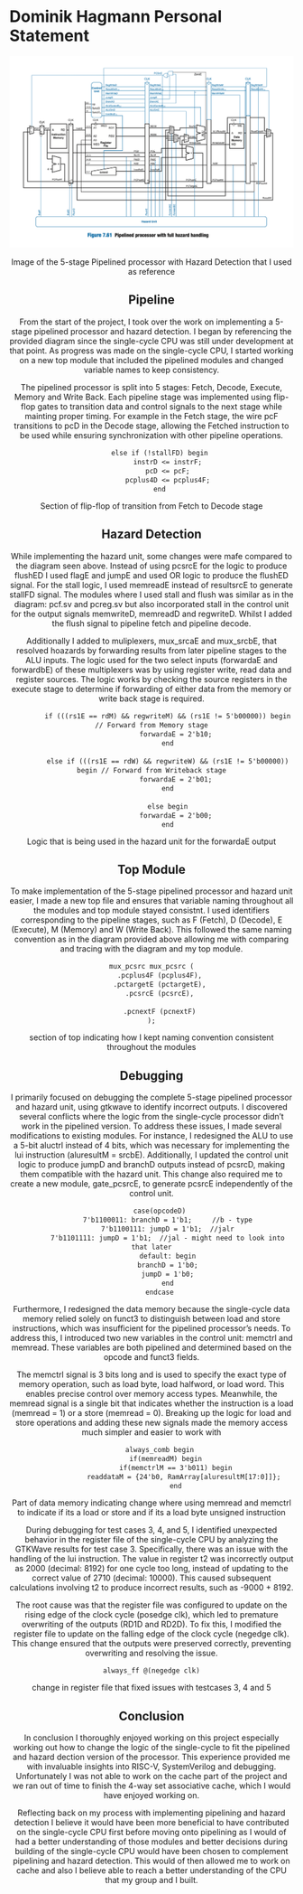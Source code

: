 # Dominik Hagmann Personal Statement

<center> <img src= "images/Screenshot 2024-12-13 at 17.24.41.png" width = 800 length = 800>

Image of the 5-stage Pipelined processor with Hazard Detection that I used as reference

## Pipeline

From the start of the project, I took over the work on implementing a 5-stage pipelined processor and hazard detection. I began by referencing the provided diagram since the single-cycle CPU was still under development at that point. As progress was made on the single-cycle CPU, I started working on a new top module that included the pipelined modules and changed variable names to keep consistency. 

The pipelined processor is split into 5 stages: Fetch, Decode, Execute, Memory and Write Back. Each pipeline stage was implemented using flip-flop gates to transition data and control signals to the next stage while mainting proper timing. For example in the Fetch stage, the wire pcF transitions to pcD in the Decode stage, allowing the Fetched instruction to be used while ensuring synchronization with other pipeline operations. 

```
    else if (!stallFD) begin
        instrD <= instrF;
        pcD <= pcF;
        pcplus4D <= pcplus4F;
    end

```

Section of flip-flop of transition from Fetch to Decode stage


## Hazard Detection

While implementing the hazard unit, some changes were mafe compared to the diagram seen above. Instead of using pcsrcE for the logic to produce flushED I used flagE and jumpE and used OR logic to produce the flushED signal. For the stall logic, I used memreadE instead of resultsrcE to generate stallFD signal. The modules where I used stall and flush was similar as in the diagram: pcf.sv and pcreg.sv but also incorporated stall in the control unit for the output signals memwriteD, memreadD and regwriteD. Whilst I added the flush signal to pipeline fetch and pipeline decode.

Additionally I added to muliplexers, mux_srcaE and mux_srcbE, that resolved hoazards by forwarding results from later pipeline stages to the ALU inputs. The logic used for the two select inputs (forwardaE and forwardbE) of these multiplexers was by using register write, read data and register sources. The logic works by checking the source registers in the execute stage to determine if forwarding of either data from the memory or write back stage is required. 

```
        if (((rs1E == rdM) && regwriteM) && (rs1E != 5'b00000)) begin // Forward from Memory stage
            forwardaE = 2'b10;
        end

        else if (((rs1E == rdW) && regwriteW) && (rs1E != 5'b00000)) begin // Forward from Writeback stage
            forwardaE = 2'b01;
        end

        else begin
            forwardaE = 2'b00;
        end
```

Logic that is being used in the hazard unit for the forwardaE output

## Top Module

To make implementation of the 5-stage pipelined processor and hazard unit easier, I made a new top file and ensures that variable naming throughout all the modules and top module stayed consistnt. I used identifiers corresponding to the pipeline stages, such as F (Fetch), D (Decode), E (Execute), M (Memory) and W (Write Back). This followed the same naming convention as in the diagram provided above allowing me with comparing and tracing with the diagram and my top module. 

```
mux_pcsrc mux_pcsrc (
    .pcplus4F (pcplus4F),
    .pctargetE (pctargetE),
    .pcsrcE (pcsrcE),

    .pcnextF (pcnextF)
);
```
section of top indicating how I kept naming convention consistent throughout the modules



## Debugging

I primarily focused on debugging the complete 5-stage pipelined processor and hazard unit, using gtkwave to identify incorrect outputs. I discovered several conflicts where the logic from the single-cycle processor didn’t work in the pipelined version. To address these issues, I made several modifications to existing modules. For instance, I redesigned the ALU to use a 5-bit aluctrl instead of 4 bits, which was necessary for implementing the lui instruction (aluresultM = srcbE). Additionally, I updated the control unit logic to produce jumpD and branchD outputs instead of pcsrcD, making them compatible with the hazard unit. This change also required me to create a new module, gate_pcsrcE, to generate pcsrcE independently of the control unit.

```
    case(opcodeD)
        7'b1100011: branchD = 1'b1;     //b - type
        7'b1100111: jumpD = 1'b1;  //jalr
        7'b1101111: jumpD = 1'b1;  //jal - might need to look into that later
        default: begin
        branchD = 1'b0;
        jumpD = 1'b0;
        end
    endcase
```

Furthermore, I redesigned the data memory because the single-cycle data memory relied solely on funct3 to distinguish between load and store instructions, which was insufficient for the pipelined processor’s needs. To address this, I introduced two new variables in the control unit: memctrl and memread. These variables are both pipelined and determined based on the opcode and funct3 fields.

The memctrl signal is 3 bits long and is used to specify the exact type of memory operation, such as load byte, load halfword, or load word. This enables precise control over memory access types. Meanwhile, the memread signal is a single bit that indicates whether the instruction is a load (memread = 1) or a store (memread = 0). Breaking up the logic for load and store operations and adding these new signals made the memory access much simpler and easier to work with

```
    always_comb begin
        if(memreadM) begin 
            if(memctrlM == 3'b011) begin
                readdataM = {24'b0, RamArray[aluresultM[17:0]]};
            end
```
Part of data memory indicating change where using memread and memctrl to indicate if its a load or store and if its a load byte unsigned instruction

During debugging for test cases 3, 4, and 5, I identified unexpected behavior in the register file of the single-cycle CPU by analyzing the GTKWave results for test case 3. Specifically, there was an issue with the handling of the lui instruction. The value in register t2 was incorrectly output as 2000 (decimal: 8192) for one cycle too long, instead of updating to the correct value of 2710 (decimal: 10000). This caused subsequent calculations involving t2 to produce incorrect results, such as -9000 + 8192.

The root cause was that the register file was configured to update on the rising edge of the clock cycle (posedge clk), which led to premature overwriting of the outputs (RD1D and RD2D). To fix this, I modified the register file to update on the falling edge of the clock cycle (negedge clk). This change ensured that the outputs were preserved correctly, preventing overwriting and resolving the issue.

```
always_ff @(negedge clk)
```

change in register file that fixed issues with testcases 3, 4 and 5

## Conclusion

In conclusion I thoroughly enjoyed working on this project especially working out how to change the logic of the single-cycle to fit the pipelined and hazard dection version of the processor. This experience provided me with invaluable insights into RISC-V, SystemVerilog and debugging. Unfortunately I was not able to work on the cache part of the project and we ran out of time to finish the 4-way set associative cache, which I would have enjoyed working on.

Reflecting back on my process with implementing pipelining and hazard detection I believe it would have been more beneficial to have contributed on the single-cycle CPU first before moving onto pipelining as I would of had a better understanding of those modules and better decisions during building of the single-cycle CPU would have been chosen to complement pipelining and hazard detection. This would of then allowed me to work on cache and also I believe able to reach a better understanding of the CPU that my group and I built.
 
